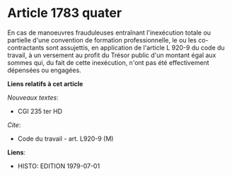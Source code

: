 # Article 1783 quater

En cas de manoeuvres frauduleuses entraînant l'inexécution totale ou partielle d'une convention de formation professionnelle,
le ou les co-contractants sont assujettis, en application de l'article L 920-9 du code du travail, à un versement au profit
du Trésor public d'un montant égal aux sommes qui, du fait de cette inexécution, n'ont pas été effectivement dépensées ou
engagées.

**Liens relatifs à cet article**

_Nouveaux textes_:

  - CGI 235 ter HD

_Cite_:

  - Code du travail - art. L920-9 (M)

**Liens**:

  - HISTO: EDITION 1979-07-01
